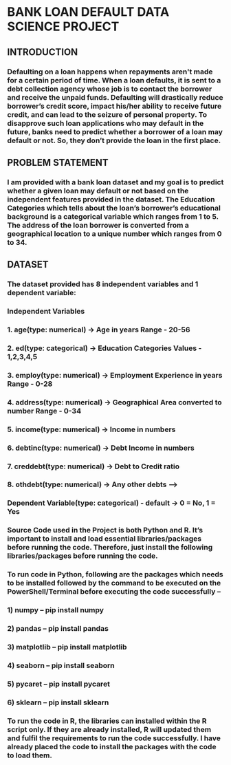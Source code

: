 # BANK LOAN DEFAULT DATA SCIENCE PROJECT
## INTRODUCTION
### Defaulting on a loan happens when repayments aren't made for a certain period of time. When a loan defaults, it is sent to a debt collection agency whose job is to contact the borrower and receive the unpaid funds. Defaulting will drastically reduce borrower’s credit score, impact his/her ability to receive future credit, and can lead to the seizure of personal property. To disapprove such loan applications who may default in the future, banks need to predict whether a borrower of a loan may default or not. So, they don’t provide the loan in the first place.
## PROBLEM STATEMENT
### I am provided with a bank loan dataset and my goal is to predict whether a given loan may default or not based on the independent features provided in the dataset. The Education Categories which tells about the loan’s borrower’s educational background is a categorical variable which ranges from 1 to 5.  The address of the loan borrower is converted from a geographical location to a unique number which ranges from 0 to 34.
## DATASET
### The dataset provided has 8 independent variables and 1 dependent variable:

### Independent Variables
### 1. age(type: numerical) -> Age in years   Range - 20-56
### 2. ed(type: categorical) -> Education Categories Values - 1,2,3,4,5
### 3. employ(type: numerical) -> Employment Experience in years Range - 0-28
### 4. address(type: numerical) -> Geographical Area converted to number Range - 0-34
### 5. income(type: numerical) -> Income in numbers
### 6. debtinc(type: numerical) -> Debt Income in numbers
### 7. creddebt(type: numerical) -> Debt to Credit ratio
### 8. othdebt(type: numerical) -> Any other debts -->

### Dependent Variable(type: categorical) - default -> 0 = No, 1 = Yes
### Source Code used in the Project is both Python and R. It’s important to install and load essential libraries/packages before running the code. Therefore, just install the following libraries/packages before running the code.

### To run code in Python, following are the packages which needs to be installed followed by the command to be executed on the PowerShell/Terminal before executing the code successfully – 
### 1) numpy – pip install numpy
### 2) pandas – pip install pandas
### 3) matplotlib – pip install matplotlib
### 4) seaborn – pip install seaborn
### 5) pycaret – pip install pycaret
### 6) sklearn – pip install sklearn

### To run the code in R, the libraries can installed within the R script only. If they are already installed, R will updated them and fulfil the requirements to run the code successfully. I have already placed the code to install the packages with the code to load them.
